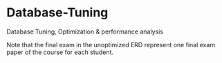 # Database-Tuning
Database Tuning, Optimization &amp; performance analysis

Note that the final exam in the unoptimized ERD represent one final exam paper of the course for each student.
